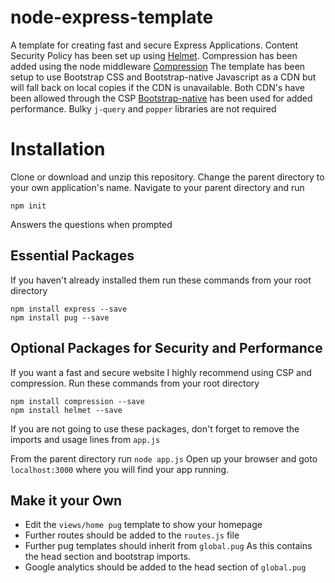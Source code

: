# node-express-template

A template for creating fast and secure Express Applications. 
Content Security Policy has been set up using [Helmet](https://helmetjs.github.io/). 
Compression has been added using the node middleware [Compression](https://www.npmjs.com/package/compression)
The template has been setup to use Bootstrap CSS and Bootstrap-native Javascript as a CDN but will fall back on local copies if the CDN is unavailable.
Both CDN's have been allowed through the CSP
[Bootstrap-native](https://thednp.github.io/bootstrap.native/) has been used for added performance. Bulky ```j-query``` and ```popper``` libraries are not required

# Installation

Clone or download and unzip this repository. Change the parent directory to your own application's name. Navigate to your parent directory and run
```
npm init
```
Answers the questions when prompted

## Essential Packages
If you haven't already installed them run these commands from your root directory
```
npm install express --save
npm install pug --save
```

## Optional Packages for Security and Performance
If you want a fast and secure website I highly recommend using CSP and compression. Run these commands from your root directory
```
npm install compression --save
npm install helmet --save
```
If you are not going to use these packages, don't forget to remove the imports and usage lines from ```app.js```

From the parent directory run 
```node app.js```
Open up your browser and goto 
```localhost:3000```
where you will find your app running.

## Make it your Own

* Edit the ```views/home pug``` template to show your homepage
* Further routes should be added to the ```routes.js``` file
* Further pug templates should inherit from ```global.pug``` As this contains the head section and bootstrap imports.
* Google analytics should be added to the head section of ```global.pug```
